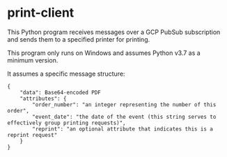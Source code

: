 # print-client

This Python program receives messages over a GCP PubSub subscription and sends them to a specified printer for printing. 

This program only runs on Windows and assumes Python v3.7 as a minimum version.

It assumes a specific message structure:
```
{
    "data": Base64-encoded PDF
    "attributes": {
        "order_number": "an integer representing the number of this order",
        "event_date": "the date of the event (this string serves to effectively group printing requests)",
        "reprint": "an optional attribute that indicates this is a reprint request"
    }
}
```
